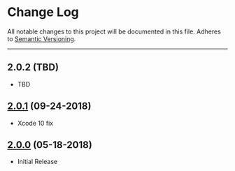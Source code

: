 # Change Log
All notable changes to this project will be documented in this file.
Adheres to [Semantic Versioning](http://semver.org/).

---

## 2.0.2 (TBD)

* TBD

## [2.0.1](https://github.com/ngageoint/simple-features-ios/releases/tag/2.0.1) (09-24-2018)

* Xcode 10 fix

## [2.0.0](https://github.com/ngageoint/simple-features-ios/releases/tag/2.0.0) (05-18-2018)

* Initial Release
